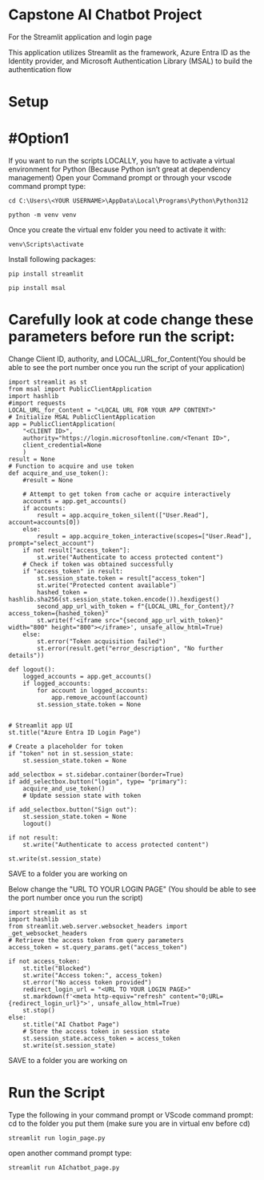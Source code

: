 # Capstone AI Chatbot Project  
For the Streamlit application and login page 

This application utilizes Streamlit as the framework, Azure Entra ID as the Identity provider, and Microsoft Authentication Library (MSAL) to build the authentication flow    

# Setup
# #Option1 
If you want to run the scripts LOCALLY, you have to activate a virtual environment for Python (Because Python isn’t great at dependency management)
Open your Command prompt or through your vscode command prompt type: 
```
cd C:\Users\<YOUR USERNAME>\AppData\Local\Programs\Python\Python312
```
```
python -m venv venv
```
Once you create the virtual env folder you need to activate it with:
```
venv\Scripts\activate
```
Install following packages:
```
pip install streamlit
```
```
pip install msal
```
# Carefully look at code change these parameters before run the script:
Change Client ID, authority, and LOCAL_URL_for_Content(You should be able to see the port number once you run the script of your application) 
```
import streamlit as st
from msal import PublicClientApplication
import hashlib
#import requests
LOCAL_URL_for_Content = "<LOCAL URL FOR YOUR APP CONTENT>"
# Initialize MSAL PublicClientApplication
app = PublicClientApplication(
    "<CLIENT ID>",
    authority="https://login.microsoftonline.com/<Tenant ID>",
    client_credential=None
    )
result = None
# Function to acquire and use token
def acquire_and_use_token():
    #result = None

    # Attempt to get token from cache or acquire interactively
    accounts = app.get_accounts()
    if accounts:
        result = app.acquire_token_silent(["User.Read"], account=accounts[0])
    else:
        result = app.acquire_token_interactive(scopes=["User.Read"], prompt="select_account")
    if not result["access_token"]:
        st.write("Authenticate to access protected content")
    # Check if token was obtained successfully
    if "access_token" in result:
        st.session_state.token = result["access_token"]
        st.write("Protected content available")
        hashed_token = hashlib.sha256(st.session_state.token.encode()).hexdigest()
        second_app_url_with_token = f"{LOCAL_URL_for_Content}/?access_token={hashed_token}"
        st.write(f'<iframe src="{second_app_url_with_token}" width="800" height="800"></iframe>', unsafe_allow_html=True)
    else:
        st.error("Token acquisition failed")
        st.error(result.get("error_description", "No further details"))
    
def logout():
    logged_accounts = app.get_accounts()
    if logged_accounts:
        for account in logged_accounts:
            app.remove_account(account)
        st.session_state.token = None
            
    
# Streamlit app UI
st.title("Azure Entra ID Login Page")

# Create a placeholder for token
if "token" not in st.session_state:
    st.session_state.token = None

add_selectbox = st.sidebar.container(border=True)
if add_selectbox.button("login", type= "primary"):
    acquire_and_use_token()
    # Update session state with token

if add_selectbox.button("Sign out"):
    st.session_state.token = None
    logout()

if not result:
    st.write("Authenticate to access protected content")

st.write(st.session_state)

```
SAVE to a folder you are working on

Below change the "URL TO YOUR LOGIN PAGE" (You should be able to see the port number once you run the script) 
```
import streamlit as st
import hashlib
from streamlit.web.server.websocket_headers import _get_websocket_headers
# Retrieve the access token from query parameters
access_token = st.query_params.get("access_token")

if not access_token:
    st.title("Blocked")
    st.write("Access token:", access_token)
    st.error("No access token provided")
    redirect_login_url = "<URL TO YOUR LOGIN PAGE>"
    st.markdown(f'<meta http-equiv="refresh" content="0;URL={redirect_login_url}">', unsafe_allow_html=True)
    st.stop()
else:
    st.title("AI Chatbot Page")
    # Store the access token in session state
    st.session_state.access_token = access_token
    st.write(st.session_state)
```
SAVE to a folder you are working on
# Run the Script 
Type the following in your command prompt or VScode command prompt:
cd to the folder you put them (make sure you are in virtual env before cd)
```
streamlit run login_page.py
```
open another command prompt type:
```
streamlit run AIchatbot_page.py
```
